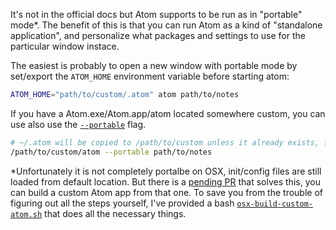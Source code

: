 It's not in the official docs but Atom supports to be run as in "portable" mode*. 
The benefit of this is that you can run Atom as a kind of "standalone application", 
and personalize what packages and settings to use for the particular window instace.

The easiest is probably to open a new window with portable mode by set/export the `ATOM_HOME` environment variable before starting atom:
```bash
ATOM_HOME="path/to/custom/.atom" atom path/to/notes
```

If you have a Atom.exe/Atom.app/atom located somewhere custom, you can use also use the [`--portable`](https://github.com/atom/atom/issues/10072#issuecomment-165896830) flag.

```bash
# ~/.atom will be copied to /path/to/custom unless it already exists, from there on all settings are fetched from there
/path/to/custom/atom --portable path/to/notes
```

*Unfortunately it is not completely portalbe on OSX, init/config files are still loaded from default location.
But there is a [pending PR](https://github.com/atom/atom/pull/9443) that solves this, you can build a custom Atom app from that one.
To save you from the trouble of figuring out all the steps yourself, I've provided a bash [`osx-build-custom-atom.sh`](osx-build-custom-atom.sh) that does all the necessary things.

